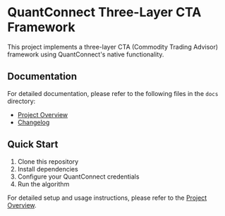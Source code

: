 # QuantConnect Three-Layer CTA Framework

This project implements a three-layer CTA (Commodity Trading Advisor) framework using QuantConnect's native functionality.

## Documentation

For detailed documentation, please refer to the following files in the `docs` directory:

- [Project Overview](docs/README.md)
- [Changelog](docs/CHANGELOG.md)

## Quick Start

1. Clone this repository
2. Install dependencies
3. Configure your QuantConnect credentials
4. Run the algorithm

For detailed setup and usage instructions, please refer to the [Project Overview](docs/README.md). 